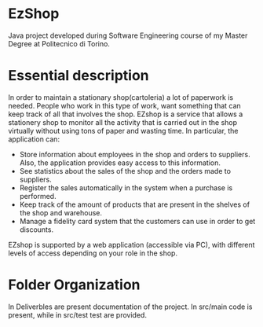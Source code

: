 # EzShop
Java project developed during Software Engineering course of my Master Degree at Politecnico di Torino.
# Essential description
In order to maintain a stationary shop(cartoleria) a lot of paperwork is needed. People who work in this type of work, want something that can keep track of all that involves the shop.
EZshop is a service that allows a stationery shop to monitor all the activity that is carried out in the shop virtually without using tons of paper and wasting time.
In particular, the application can:

- Store information about employees in the shop and orders to suppliers. Also, the application provides easy access to this information.
- See statistics about the sales of the shop and the orders made to suppliers.
- Register the sales automatically in the system when a purchase is performed.
- Keep track of the amount of products that are present in the shelves of the shop and warehouse.
- Manage a fidelity card system that the customers can use in order to get discounts.

EZshop is supported by a web application (accessible via PC), with different levels of access depending on your role in the shop.

# Folder Organization

In Deliverbles are present documentation of the project.
In src/main code is present, while in src/test test are provided.
